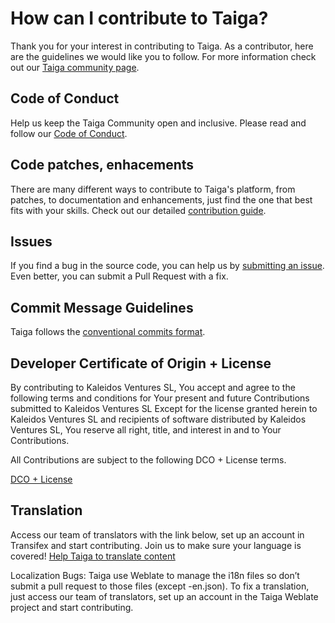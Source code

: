 # How can I contribute to Taiga?

Thank you for your interest in contributing to Taiga. As a contributor, here are the guidelines we would like you to follow. For more information check out our [Taiga community page](https://community.taiga.io/t/how-can-i-contribute/159).

## Code of Conduct

Help us keep the Taiga Community open and inclusive. Please read and follow our [Code of Conduct](https://www.taiga.io/code-of-conduct).

## Code patches, enhacements

There are many different ways to contribute to Taiga's platform, from patches, to documentation and enhancements, just find the one that best fits with your skills. Check out our detailed [contribution guide](https://community.taiga.io/t/how-can-i-contribute/159#code-patches-enhacements-3).

## Issues

If you find a bug in the source code, you can help us by [submitting an issue](https://github.com/taigaio/taiga-docker/issues/new/choose). Even better, you can submit a Pull Request with a fix.

## Commit Message Guidelines

Taiga follows the [conventional commits format](https://www.conventionalcommits.org/en/v1.0.0/).

## Developer Certificate of Origin + License

By contributing to Kaleidos Ventures SL, You accept and agree to the following terms and conditions for Your present and future Contributions submitted to Kaleidos Ventures SL Except for the license granted herein to Kaleidos Ventures SL and recipients of software distributed by Kaleidos Ventures SL, You reserve all right, title, and interest in and to Your Contributions.

All Contributions are subject to the following DCO + License terms.

[DCO + License](DCOLICENSE)

## Translation

Access our team of translators with the link below, set up an account in Transifex and start contributing. Join us to make sure your language is covered! [Help Taiga to translate content](https://hosted.weblate.org/projects/taiga/)

Localization Bugs: Taiga use Weblate to manage the i18n files so don’t submit a pull request to those files (except -en.json). To fix a translation, just access our team of translators, set up an account in the Taiga Weblate project and start contributing.

